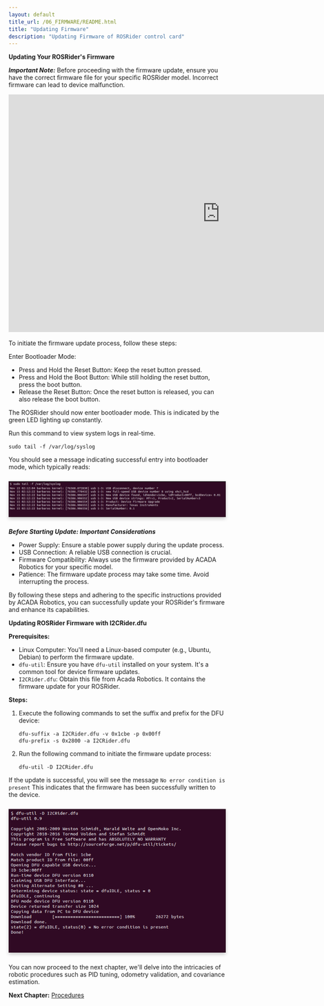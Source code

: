 ```yaml
---
layout: default
title_url: /06_FIRMWARE/README.html
title: "Updating Firmware"
description: "Updating Firmware of ROSRider control card"
---
```


__Updating Your ROSRider's Firmware__

***Important Note:*** Before proceeding with the firmware update, ensure you have the correct firmware file for your specific ROSRider model. Incorrect firmware can lead to device malfunction.

<iframe width="980" height="551" src="https://www.youtube.com/embed/bSIpw-cIJeE" frameborder="0" allowfullscreen></iframe>

To initiate the firmware update process, follow these steps:

Enter Bootloader Mode:
- Press and Hold the Reset Button: Keep the reset button pressed.
- Press and Hold the Boot Button: While still holding the reset button, press the boot button.
- Release the Reset Button: Once the reset button is released, you can also release the boot button.

The ROSRider should now enter bootloader mode. This is indicated by the green LED lighting up constantly.

Run this command to view system logs in real-time. 

```console
sudo tail -f /var/log/syslog
```

You should see a message indicating successful entry into bootloader mode, which typically reads:

<div style="display: flex; justify-content: space-around; margin: 25px 0;">
   <img src="../images/bootloader_mode.png" alt="Bootloader mode output" style="box-shadow: 0px 4px 8px rgba(0, 0, 0, 0.2);">
</div>

***Before Starting Update: Important Considerations***

- Power Supply: Ensure a stable power supply during the update process.
- USB Connection: A reliable USB connection is crucial.
- Firmware Compatibility: Always use the firmware provided by ACADA Robotics for your specific model.
- Patience: The firmware update process may take some time. Avoid interrupting the process.

By following these steps and adhering to the specific instructions provided by ACADA Robotics, you can successfully update your ROSRider's firmware and enhance its capabilities.

__Updating ROSRider Firmware with I2CRider.dfu__

__Prerequisites:__

- Linux Computer: You'll need a Linux-based computer (e.g., Ubuntu, Debian) to perform the firmware update.
- `dfu-util`: Ensure you have `dfu-util` installed on your system. It's a common tool for device firmware updates.
- `I2CRider.dfu`: Obtain this file from Acada Robotics. It contains the firmware update for your ROSRider.

__Steps:__

1. Execute the following commands to set the suffix and prefix for the DFU device:

	```console
	dfu-suffix -a I2CRider.dfu -v 0x1cbe -p 0x00ff
	dfu-prefix -s 0x2800 -a I2CRider.dfu
	```

2. Run the following command to initiate the firmware update process:

	```console
	dfu-util -D I2CRider.dfu
	```

If the update is successful, you will see the message `No error condition is present` This indicates that the firmware has been successfully written to the device.

<div style="display: flex; justify-content: space-around; margin: 25px 0;">
   <img src="../images/dfu_update.png" alt="DFU util update output" style="box-shadow: 0px 4px 8px rgba(0, 0, 0, 0.2);">
</div>

You can now proceed to the next chapter, we'll delve into the intricacies of robotic procedures such as PID tuning, odometry validation, and covariance estimation.

__Next Chapter:__ [Procedures](../08_PROCEDURES/README.md)